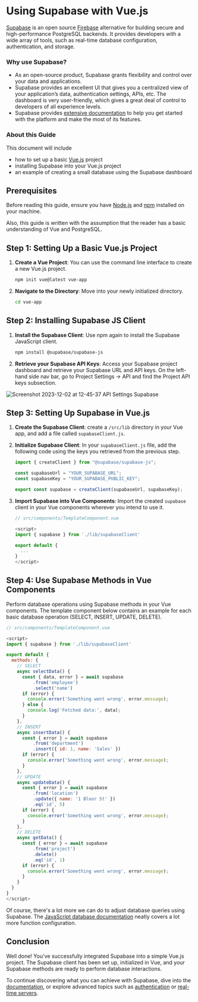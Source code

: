 # Using Supabase with Vue.js

[Supabase](https://supabase.com) is an open source [Firebase](https://firebase.google.com/) alternative for building secure and high-performance PostgreSQL backends. It provides developers with a wide array of tools, such as real-time database configuration, authentication, and storage.

### Why use Supabase?

- As an open-source product, Supabase grants flexibility and control over your data and applications.
- Supabase provides an excellent UI that gives you a centralized view of your application’s data, authentication settings, APIs, etc. The dashboard is very user-friendly, which gives a great deal of control to developers of all experience levels.
- Supabase provides [extensive documentation](https://supabase.com/docs) to help you get started with the platform and make the most of its features.

### About this Guide

This document will include

- how to set up a basic [Vue.js](https://vuejs.org/) project
- installing Supabase into your Vue.js project
- an example of creating a small database using the Supabase dashboard

## Prerequisites

Before reading this guide, ensure you have [Node.js](https://nodejs.org/en/) and [npm](https://www.npmjs.com/) installed on your machine.

Also, this guide is written with the assumption that the reader has a basic understanding of Vue and PostgreSQL.

## Step 1: Setting Up a Basic Vue.js Project

1. **Create a Vue Project**: You can use the command line interface to create a new Vue.js project.

   ```bash
   npm init vue@latest vue-app
   ```

2. **Navigate to the Directory**: Move into your newly initialized directory.
   ```bash
   cd vue-app
   ```

## Step 2: Installing Supabase JS Client

1. **Install the Supabase Client**: Use npm again to install the Supabase JavaScript client.

   ```bash
   npm install @supabase/supabase-js
   ```

2. **Retrieve your Supabase API Keys**: Access your Supabase project dashboard and retrieve your Supabase URL and API keys. On the left-hand side nav bar, go to Project Settings → API and find the Project API keys subsection.

![Screenshot 2023-12-02 at 12-45-37 API Settings Supabase](https://hackmd.io/_uploads/rJQQRkYSa.png)

## Step 3: Setting Up Supabase in Vue.js

1. **Create the Supabase Client**: create a `/src/lib` directory in your Vue app, and add a file called `supabaseClient.js`.

2. **Initialize Supabase Client**: In your `supabaseClient.js` file, add the following code using the keys you retrieved from the previous step.

   ```javascript
   import { createClient } from "@supabase/supabase-js";

   const supabaseUrl = "YOUR_SUPABASE_URL";
   const supabaseKey = "YOUR_SUPABASE_PUBLIC_KEY";

   export const supabase = createClient(supabaseUrl, supabaseKey);
   ```

3. **Import Supabase into Vue Components**: Import the created `supabase` client in your Vue components wherever you intend to use it.

   ```javascript
   // src/components/TemplateComponent.vue

   <script>
   import { supabase } from './lib/supabaseClient'

   export default {
     ...
   }
   </script>
   ```

## Step 4: Use Supabase Methods in Vue Components

Perform database operations using Supabase methods in your Vue components. The template component below contains an example for each basic database operation (SELECT, INSERT, UPDATE, DELETE).

```javascript
// src/components/TemplateComponent.vue

<script>
import { supabase } from './lib/supabaseClient'

export default {
  methods: {
    // SELECT
    async selectData() {
      const { data, error } = await supabase
          .from('employee')
          .select('name')
      if (error) {
        console.error('Something went wrong', error.message);
      } else {
        console.log('Fetched data:', data);
      }
    },
    // INSERT
    async insertData() {
      const { error } = await supabase
          .from('department')
          .insert({ id: 1, name: 'Sales' })
      if (error) {
        console.error('Something went wrong', error.message);
      }
    },
    // UPDATE
    async updateData() {
      const { error } = await supabase
          .from('location')
          .update({ name: '1 Bloor St' })
          .eq('id', 5)
      if (error) {
        console.error('Something went wrong', error.message);
      }
    },
    // DELETE
    async getData() {
      const { error } = await supabase
          .from('project')
          .delete()
          .eq('id', 1)
      if (error) {
        console.error('Something went wrong', error.message);
      }
    }
  }
}
</script>
```

Of course, there's a lot more we can do to adjust database queries using Supabase. The [JavaScript database documentation](https://supabase.com/docs/reference/javascript/select) neatly covers a lot more function configuration.

## Conclusion

Well done! You've successfully integrated Supabase into a simple Vue.js project. The Supabase client has been set up, initialized in Vue, and your Supabase methods are ready to perform database interactions.

To continue discovering what you can achieve with Supabase, dive into the [documentation](https://supabase.com/docs/guides/getting-started/features), or explore advanced topics such as [authentication](https://supabase.com/docs/guides/auth) or [real-time servers](https://supabase.com/docs/guides/realtime).
